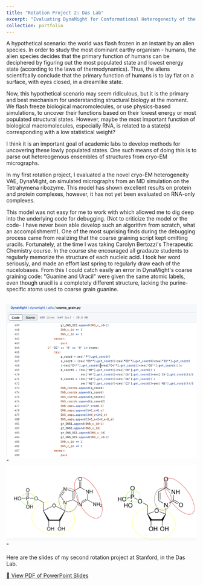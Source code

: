 ```yaml
---
title: "Rotation Project 2: Das Lab"
excerpt: "Evaluating DynaMight for Conformational Heterogeneity of the Tetrahymena Ribozyme<br/><img src='/images/rot_proj_1_image.png'>"
collection: portfolio
---
```

A hypothetical scenario: the world was flash frozen in an instant by an alien species. In order to study the most dominant earthy organism - humans, the alien species decides that the primary function of humans can be deciphered by figuring out the most populated state and lowest energy state (according to the laws of thermodynamics). Thus, the aliens scientifcally conclude that the primary function of humans is to lay flat on a surface, with eyes closed, in a dreamlike state. 

Now, this hypothetical scenario may seem ridiculous, but it is the primary and best mechanism for understanding structural biology at the moment. We flash freeze biological macromolecules, or use physics-based simulations, to uncover their functions based on their lowest energy or most populated structural states. However, maybe the most important function of biological macromolecules, especially RNA, is related to a state(s) corresponding with a low statistical weight?  

I think it is an important goal of academic labs to develop methods for uncovering these lowly populated states. One such means of doing this is to parse out hetereogenous ensembles of structures from cryo-EM micrographs. 

In my first rotation project, I evaluated a the novel cryo-EM heterogeneity VAE, DynaMight, on simulated micrographs from an MD simulation on the Tetrahymena ribozyme. This model has shown excellent results on protein and protein complexes, however, it has not yet been evaluated on RNA-only complexes. 

This model was not easy for me to work with which allowed me to dig deep into the underlying code for debugging. (Not to criticize the model or the code- I have never been able develop such an algorithm from scratch, what an accomplishment!). One of the most suprising finds during the debugging process came from realizing that the coarse graining script kept omitting uracils. Fortunately, at the time I was taking Carolyn Bertozzi's Therapeutic Chemistry course. In the course she encouraged all gradaute students to regularly memorize the structure of each nucleic acid. I took her word seriously, and made an effort last spring to regularly draw each of the nucelobases. From this I could catch easily an error in DynaMight's coarse graining code: "Guanine and Uracil" were given the same atomic labels, even though uracil is a completely different structure, lacking the purine-specific atoms used to coarse grain guanine. 

<br/><img src='/images/dynamight_coarse_grain.png'>"
<br/><img src='/images/dynamight_coarse_grain_2.png'>"


Here are the slides of my second rotation project at Stanford, in the Das Lab. 

[📄 View PDF of PowerPoint Slides](/files/Tully_Rotation_project_2.pdf)
